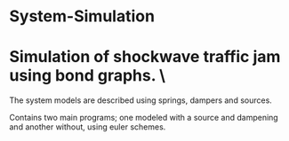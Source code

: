 # System-Simulation


# Simulation of shockwave traffic jam using bond graphs. \\
The system models are described using springs, dampers and sources.

Contains two main programs; one modeled with a source and dampening and another without, using euler schemes.

